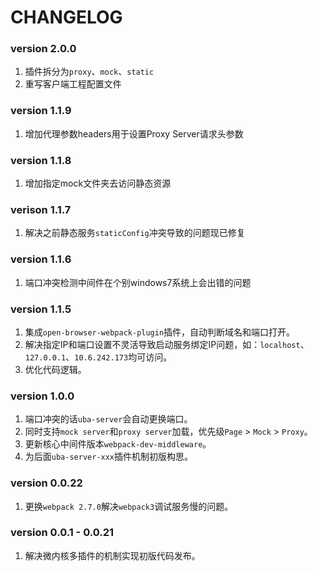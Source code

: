 # CHANGELOG

### version 2.0.0

1. 插件拆分为`proxy`、`mock`、`static`
2. 重写客户端工程配置文件

### version 1.1.9

1. 增加代理参数headers用于设置Proxy Server请求头参数

### version 1.1.8

1. 增加指定mock文件夹去访问静态资源

### verison 1.1.7

1. 解决之前静态服务`staticConfig`冲突导致的问题现已修复

### version 1.1.6

1. 端口冲突检测中间件在个别windows7系统上会出错的问题

### version 1.1.5

1. 集成`open-browser-webpack-plugin`插件，自动判断域名和端口打开。
2. 解决指定IP和端口设置不灵活导致启动服务绑定IP问题，如：`localhost`、`127.0.0.1`、`10.6.242.173`均可访问。
3. 优化代码逻辑。

### version 1.0.0

1. 端口冲突的话`uba-server`会自动更换端口。
2. 同时支持`mock server`和`proxy server`加载，优先级`Page` > `Mock` > `Proxy`。
3. 更新核心中间件版本`webpack-dev-middleware`。
4. 为后面`uba-server-xxx`插件机制初版构思。

### version 0.0.22

1. 更换`webpack 2.7.0`解决`webpack3`调试服务慢的问题。

### version 0.0.1 - 0.0.21

1. 解决微内核多插件的机制实现初版代码发布。

